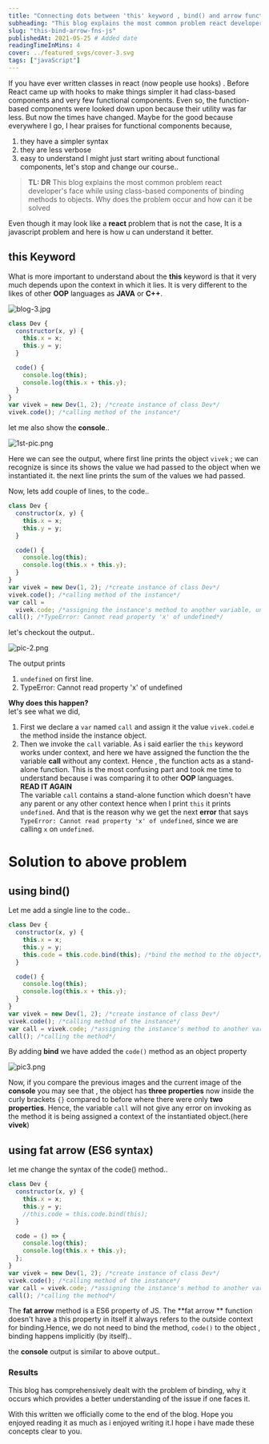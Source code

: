 ```yaml
---
title: "Connecting dots between 'this' keyword , bind() and arrow function in JavaScript class."
subheading: "This blog explains the most common problem react developer's face while using class-based components of binding methods to objects."
slug: "this-bind-arrow-fns-js"
publishedAt: 2021-05-25 # Added date
readingTimeInMins: 4
cover: ../featured_svgs/cover-3.svg
tags: ["javaScript"]
---
```


If you have ever written classes in react (now people use hooks) . Before React came up with hooks to make things simpler it had class-based components and very few functional components. Even so, the function-based components were looked down upon because their utility was far less. But now the times have changed. Maybe for the good because everywhere I go, I hear praises for functional components because,

1. they have a simpler syntax
2. they are less verbose
3. easy to understand I might just start writing about functional components, let's stop and change our course..

> **TL: DR** This blog explains the most common problem react developer's face while using class-based components of binding methods to objects. Why does the problem occur and how can it be solved

Even though it may look like a **react** problem that is not the case, It is a javascript problem and here is how u can understand it better.

## this Keyword

What is more important to understand about the **this** keyword is that it very much depends upon the context in which it lies. It is very different to the likes of other **OOP** languages as **JAVA** or **C++**.

![blog-3.jpg](../../../src/assets/blogs/this-bind-arrow-fns-js/img-1.jpeg)

```javascript
class Dev {
  constructor(x, y) {
    this.x = x;
    this.y = y;
  }

  code() {
    console.log(this);
    console.log(this.x + this.y);
  }
}
var vivek = new Dev(1, 2); /*create instance of class Dev*/
vivek.code(); /*calling method of the instance*/
```

let me also show the **console**..

![1st-pic.png](../../../src/assets/blogs/this-bind-arrow-fns-js/img-2.png)

Here we can see the output, where first line prints the object `vivek` ; we can recognize is since its shows the value we had passed to the object when we instantiated it. the next line prints the sum of the values we had passed.

Now, lets add couple of lines, to the code..

```javascript
class Dev {
  constructor(x, y) {
    this.x = x;
    this.y = y;
  }

  code() {
    console.log(this);
    console.log(this.x + this.y);
  }
}
var vivek = new Dev(1, 2); /*create instance of class Dev*/
vivek.code(); /*calling method of the instance*/
var call =
  vivek.code; /*assigning the instance's method to another variable, undefined*/
call(); /*TypeError: Cannot read property 'x' of undefined*/
```

let's checkout the output..

![pic-2.png](../../../src/assets/blogs/this-bind-arrow-fns-js/img-3.png)

The output prints

1. `undefined` on first line.
2. TypeError: Cannot read property 'x' of undefined

**Why does this happen?**  
let's see what we did,

1. First we declare a `var` named `call` and assign it the value `vivek.code`i.e the method inside the instance object.
2. Then we invoke the `call` variable. As i said earlier the `this` keyword works under context, and here we have assigned the function the the variable **call** without any context. Hence , the function acts as a stand-alone function. This is the most confusing part and took me time to understand because i was comparing it to other **OOP** languages.  
   **READ IT AGAIN**  
   The variable `call` contains a stand-alone function which doesn't have any parent or any other context hence when I print `this` it prints `undefined`. And that is the reason why we get the next **error** that says `TypeError: Cannot read property 'x' of undefined`, since we are calling `x` on `undefined`.

# Solution to above problem

## using bind()

Let me add a single line to the code..

```javascript
class Dev {
  constructor(x, y) {
    this.x = x;
    this.y = y;
    this.code = this.code.bind(this); /*bind the method to the object*/
  }

  code() {
    console.log(this);
    console.log(this.x + this.y);
  }
}
var vivek = new Dev(1, 2); /*create instance of class Dev*/
vivek.code(); /*calling method of the instance*/
var call = vivek.code; /*assigning the instance's method to another variable*/
call(); /*calling the method*/
```

By adding **bind** we have added the `code()` method as an object property

![pic3.png](../../../src/assets/blogs/this-bind-arrow-fns-js/img-4.png)

Now, if you compare the previous images and the current image of the **console** you may see that , the object has **three properties** now inside the curly brackets `{}` compared to before where there were only **two properties**. Hence, the variable `call` will not give any error on invoking as the method it is being assigned a context of the instantiated object.(here **vivek**)

## using fat arrow (ES6 syntax)

let me change the syntax of the code() method..

```javascript
class Dev {
  constructor(x, y) {
    this.x = x;
    this.y = y;
    //this.code = this.code.bind(this);
  }

  code = () => {
    console.log(this);
    console.log(this.x + this.y);
  };
}
var vivek = new Dev(1, 2); /*create instance of class Dev*/
vivek.code(); /*calling method of the instance*/
var call = vivek.code; /*assigning the instance's method to another variable*/
call(); /*calling the method*/
```

The **fat arrow** method is a ES6 property of JS. The \*\*fat arrow \*\* function doesn't have a this property in itself it always refers to the outside context for binding.Hence, we do not need to bind the method, `code()` to the object , binding happens implicitly (by itself)..

the **console** output is similar to above output..

### Results

This blog has comprehensively dealt with the problem of binding, why it occurs which provides a better understanding of the issue if one faces it.

With this written we officially come to the end of the blog. Hope you enjoyed reading it as much as i enjoyed writing it.I hope i have made these concepts clear to you.
